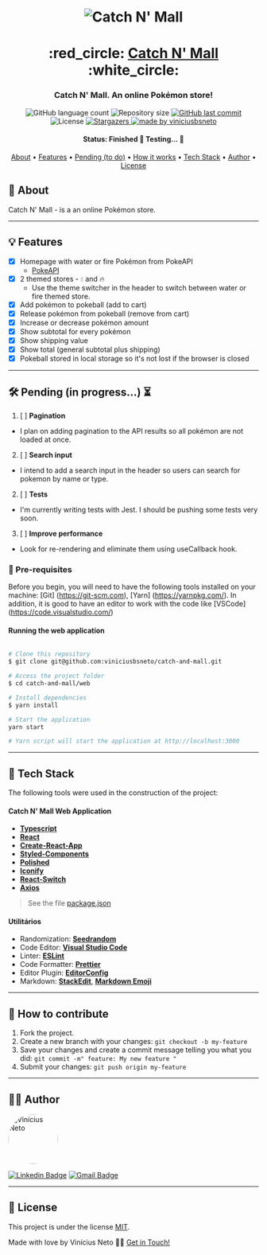 

<h1 align="center">
    <img alt="Catch N' Mall" title="#Catch N' Mall Store" src="https://i.insider.com/5798d6b2dd08951e578b47ec?width=1200&format=jpeg" />
</h1>

<h1 align="center">
   :red_circle: <a href="#"> Catch N' Mall </a> :white_circle:
</h1>

<h3 align="center">
    Catch N' Mall. An online Pokémon store!
</h3>

<p align="center">
  <img alt="GitHub language count" src="https://img.shields.io/github/languages/count/viniciusbsneto/catch-and-mall?color=red">

  <img alt="Repository size" src="https://img.shields.io/github/repo-size/viniciusbsneto/catch-and-mall">
  
  <a href="https://github.com/viniciusbsneto/catch-and-mall/commits/master">
    <img alt="GitHub last commit" src="https://img.shields.io/github/last-commit/viniciusbsneto/catch-and-mall">
  </a>
    
   <img alt="License" src="https://img.shields.io/badge/license-MIT-red">
   <a href="https://github.com/viniciusbsneto/catch-and-mall/stargazers">
    <img alt="Stargazers" src="https://img.shields.io/github/stars/viniciusbsneto/catch-and-mall?style=social">
  </a>

  <a href="https://github.com/viniciusbsneto">
    <img alt="made by viniciusbsneto" src="https://img.shields.io/badge/-viniciusbsneto-red">
  </a>
</p>


<h4 align="center"> 
	 Status: Finished 🚧 Testing... 🚧
</h4>

<p align="center">
 <a href="#about">About</a> •
 <a href="#features">Features</a> •
 <a href="#pending-to-do">Pending (to do)</a> •
 <a href="#how-it-works">How it works</a> • 
 <a href="#tech-stack">Tech Stack</a> •  
 <a href="#author">Author</a> • 
 <a href="#user-content-license">License</a>
</p>


## :speech_balloon: About

Catch N' Mall - is a an online Pokémon store.

---

## :bulb: Features

- [x] Homepage with water or fire Pokémon from PokeAPI
  - [PokeAPI](https://pokeapi.co/)
- [x] 2 themed stores - :droplet: and :fire:
  - Use the theme switcher in the header to switch between water or fire themed store.
- [x] Add pokémon to pokeball (add to cart)
- [x] Release pokémon from pokeball (remove from cart)
- [x] Increase or decrease pokémon amount
- [x] Show subtotal for every pokémon
- [x] Show shipping value
- [x] Show total (general subtotal plus shipping)
- [x] Pokeball stored in local storage so it's not lost if the browser is closed

---

## :hammer_and_wrench: Pending (in progress...) :hourglass_flowing_sand:
1. [ ] **Pagination**
  - I plan on adding pagination to the API results so all pokémon are not loaded at once.
2. [ ] **Search input**
  - I intend to add a search input in the header so users can search for pokemon by name or type.
2. [ ] **Tests**
  - I'm currently writing tests with Jest. I should be pushing some tests very soon.
3. [ ] **Improve performance**
  - Look for re-rendering and eliminate them using useCallback hook.

### :pushpin: Pre-requisites

Before you begin, you will need to have the following tools installed on your machine:
[Git] (https://git-scm.com), [Yarn] (https://yarnpkg.com/).
In addition, it is good to have an editor to work with the code like [VSCode] (https://code.visualstudio.com/)

#### Running the web application

```bash

# Clone this repository
$ git clone git@github.com:viniciusbsneto/catch-and-mall.git

# Access the project folder
$ cd catch-and-mall/web

# Install dependencies
$ yarn install

# Start the application
yarn start

# Yarn script will start the application at http://localhost:3000

```

---

## :toolbox: Tech Stack

The following tools were used in the construction of the project:

#### [](https://github.com/viniciusbsneto/catch-and-mall#catch-and-mall-web-application)**Catch N' Mall Web Application**

-   **[Typescript](https://www.typescriptlang.org/)**
-   **[React](https://en.reactjs.org/)**
-   **[Create-React-App](https://create-react-app.dev/)**
-   **[Styled-Components](https://styled-components.com/)**
-   **[Polished](https://github.com/styled-components/polished)**
-   **[Iconify](https://iconify.design/)**
-   **[React-Switch](https://www.npmjs.com/package/react-switch)**
-   **[Axios](https://github.com/axios/axios)**

> See the file  [package.json](https://github.com/viniciusbsneto/catch-and-mall/blob/master/package.json)

#### [](https://github.com/viniciusbsneto/catch-and-mall#utilit%C3%A1rios)**Utilitários**

-   Randomization:  **[Seedrandom](https://www.npmjs.com/package/seedrandom)**
-   Code Editor:  **[Visual Studio Code](https://code.visualstudio.com/)**
-   Linter:  **[ESLint](https://eslint.org/)**
-   Code Formatter:  **[Prettier](https://prettier.io/)**
-   Editor Plugin:  **[EditorConfig](https://editorconfig.org/)**
-   Markdown:  **[StackEdit](https://stackedit.io/)**,  **[Markdown Emoji](https://gist.github.com/rxaviers/7360908)**


---

## :handshake: How to contribute

1. Fork the project.
2. Create a new branch with your changes: `git checkout -b my-feature`
3. Save your changes and create a commit message telling you what you did: `git commit -m" feature: My new feature "`
4. Submit your changes: `git push origin my-feature`

---

## :technologist: Author

 <img style="border-radius: 50%;" src="https://avatars1.githubusercontent.com/u/17788722?v=4" width="100px;" alt="Vinícius Neto"/> 
 <br />

[![Linkedin Badge](https://img.shields.io/badge/-Vinícius%20Neto-blue?style=flat-square&logo=Linkedin&logoColor=white&link=https://www.linkedin.com/in/vinicius-neto/)](https://www.linkedin.com/in/vinicius-neto/) 
[![Gmail Badge](https://img.shields.io/badge/-viniciusbsneto@gmail.com-c14438?style=flat-square&logo=Gmail&logoColor=white&link=mailto:viniciusbsneto@gmail.com)](mailto:viniciusbsneto@gmail.com)

---

## :memo: License

This project is under the license [MIT](./LICENSE).

Made with love by Vinícius Neto 👋🏽 [Get in Touch!](Https://www.linkedin.com/in/vinicius-neto/)
